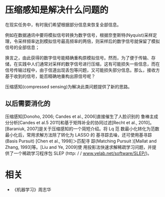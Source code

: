 
# 压缩感知是解决什么问题的

在现实任务中，有时我们希望根据部分信息来恢复全部信息。

例如在数据通讯中要将模拟信号转换为数字信号，根据奈奎斯特(Nyquist)采样定理，令采样频率达到模拟信号最高频率的两倍，则采样后的数字信号就保留了模拟信号的全部信息；

换言之，由此获得的数字信号能精确重构原模拟信号。然而，为了便于传输、存储，在实践中人们通常对采样的数字信号进行压缩，这有可能损失一些信息，而在信号传输过程中，由于信道出现丢包等问题，又可能损失部分信息。那么，接收方基于收到的信号，能否精确地重构出原信号呢？

压缩感知(compressed sensing)为解决此类问题提供了新的思路。

## 以后需要消化的

压缩感知[Donoho, 2006; Candes et al., 2006]直接催生了人脸识别的 鲁棒主成分分析[Candes et al.5 2011]和基于矩阵补全的协同过滤[Recht et al., 2010]。 [Baraniuk, 2007]是关于压缩感知的一个简短介绍。将 Lq 范 数最小化转化为范数最小化后，常用求解方法除了转化为 LASSO 的 基寻踪去噪，还可使用基寻踪(Basis Pursuit) [Chen et al., 1998]＞匹配寻 踪(Matching Pursuit )[Mallat and Zhang, 1993]等。[Liu and Ye, 2009]使 用投影法快速求解稀疏学习问题，并提供了一个稀疏学习程序包 SLEP (http: / / www.yelab.net/software/SLEP/)。






# 相关

- 《机器学习》周志华
